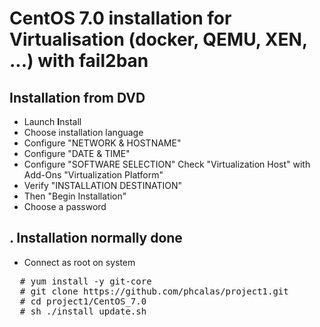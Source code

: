<h1> CentOS 7.0 installation for Virtualisation (docker, QEMU, XEN, ...) with fail2ban</h1>

<h2> Installation from DVD</h2>

* Launch <B>I</B>nstall
* Choose installation language
* Configure "NETWORK & HOSTNAME"
* Configure "DATE & TIME"
* Configure "SOFTWARE SELECTION"
  Check "Virtualization Host" with Add-Ons "Virtualization Platform"
* Verify "INSTALLATION DESTINATION"
* Then "Begin Installation"
* Choose a password 

<h2>. Installation normally done</h2>

* Connect as root on system
<pre>
  # yum install -y git-core
  # git clone https://github.com/phcalas/project1.git
  # cd project1/CentOS_7.0
  # sh ./install_update.sh
</pre>
  

